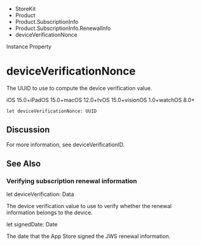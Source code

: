 

- StoreKit
- Product
- Product.SubscriptionInfo
- Product.SubscriptionInfo.RenewalInfo
-  deviceVerificationNonce 

Instance Property

# deviceVerificationNonce

The UUID to use to compute the device verification value.

iOS 15.0+iPadOS 15.0+macOS 12.0+tvOS 15.0+visionOS 1.0+watchOS 8.0+

``` source
let deviceVerificationNonce: UUID
```

## Discussion

For more information, see deviceVerificationID.

## See Also

### Verifying subscription renewal information

let deviceVerification: Data

The device verification value to use to verify whether the renewal information belongs to the device.

let signedDate: Date

The date that the App Store signed the JWS renewal information.

